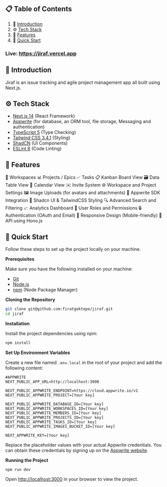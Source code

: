 ## 📋 <a name="table">Table of Contents</a>

1. 🤖 [Introduction](#introduction)
2. ⚙️ [Tech Stack](#tech-stack)
3. 🔋 [Features](#features)
4. 🤸 [Quick Start](#quick-start)

### Live: https://jiraf.vercel.app

## <a name="introduction">🤖 Introduction</a>

Jiraf is an issue tracking and agile project management app all built using Next.js.

## <a name="tech-stack">⚙️ Tech Stack</a>

- [Next.js 14](https://nextjs.org/) (React Framework)
- [Appwrite](https://appwrite.io/) (for database, an ORM tool, file storage, Messaging and authentication)
- [TypeScript 5](https://www.typescriptlang.org/) (Type Checking)
- [Tailwind CSS 3.4.1](https://tailwindcss.com/) (Styling)
- [ShadCN](https://ui.shadcn.com/) (UI Components)
- [ESLint 8](https://eslint.org/) (Code Linting)

## <a name="features">🔋 Features</a>

🏢 Workspaces
📊 Projects / Epics
✅ Tasks
📋 Kanban Board View
🗃️ Data Table View
📅 Calendar View
✉️ Invite System
⚙️ Workspace and Project Settings
🖼️ Image Uploads (for avatars and attachments)
🔌 Appwrite SDK Integration
🎨 Shadcn UI & TailwindCSS Styling
🔍 Advanced Search and Filtering
📈 Analytics Dashboard
👥 User Roles and Permissions
🔒 Authentication (OAuth and Email)
📱 Responsive Design (Mobile-friendly)
🚀 API using Hono.js

## <a name="quick-start">🤸 Quick Start</a>

Follow these steps to set up the project locally on your machine.

**Prerequisites**

Make sure you have the following installed on your machine:

- [Git](https://git-scm.com/)
- [Node.js](https://nodejs.org/en)
- [npm](https://www.npmjs.com/) (Node Package Manager)

**Cloning the Repository**

```bash
git clone git@github.com:firatgoktepe/jiraf.git
cd jiraf
```

**Installation**

Install the project dependencies using npm:

```bash
npm install
```

**Set Up Environment Variables**

Create a new file named `.env.local` in the root of your project and add the following content:

```env
#APPWRITE
NEXT_PUBLIC_APP_URL=http://localhost:3000

NEXT_PUBLIC_APPWRITE_ENDPOINT=https://cloud.appwrite.io/v1
NEXT_PUBLIC_APPWRITE_PROJECT=[Your key]

NEXT_PUBLIC_APPWRITE_DATABASE_ID=[Your key]
NEXT_PUBLIC_APPWRITE_WORKSPACES_ID=[Your key]
NEXT_PUBLIC_APPWRITE_MEMBERS_ID=[Your key]
NEXT_PUBLIC_APPWRITE_PROJECTS_ID=[Your key]
NEXT_PUBLIC_APPWRITE_TASKS_ID=[Your key]
NEXT_PUBLIC_APPWRITE_IMAGES_BUCKET_ID=[Your key]

NEXT_APPWRITE_KEY=[Your key]
```

Replace the placeholder values with your actual Appwrite credentials. You can obtain these credentials by signing up on the [Appwrite website](https://appwrite.io/).

**Running the Project**

```bash
npm run dev
```

Open [http://localhost:3000](http://localhost:3000) in your browser to view the project.
